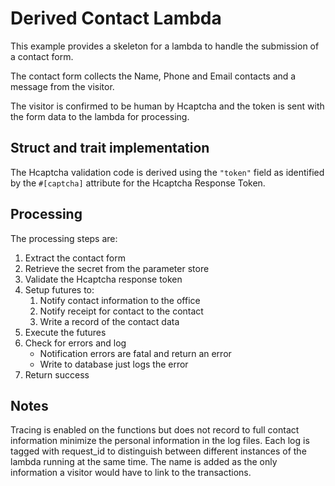 # Derived Contact Lambda

This example provides a skeleton for a lambda to handle the submission of a contact form.

The contact form collects the Name, Phone and Email contacts and a message from the visitor.

The visitor is confirmed to be human by Hcaptcha and the token is sent with the form data to the lambda for processing.

## Struct and trait implementation

The Hcaptcha validation code is derived using the `"token"` field as identified by the `#[captcha]` attribute for the Hcaptcha Response Token.

## Processing

The processing steps are:

1. Extract the contact form
2. Retrieve the secret from the parameter store
3. Validate the Hcaptcha response token
4. Setup futures to:
   1. Notify contact information to the office
   2. Notify receipt for contact to the contact
   3. Write a record of the contact data
5. Execute the futures
6. Check for errors and log
   - Notification errors are fatal and return an error
   - Write to database just logs the error
7. Return success

## Notes

Tracing is enabled on the functions but does not record to full contact information minimize the personal information in the log files. Each log is tagged with request_id to distinguish between different instances of the lambda running at the same time. The name is added as the only information a visitor would have to link to the transactions.
